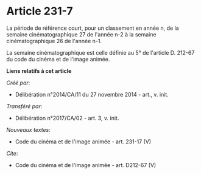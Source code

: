# Article 231-7

La période de référence court, pour un classement en année n, de la semaine cinématographique 27 de l'année n-2 à la semaine
cinématographique 26 de l'année n-1. 

La semaine cinématographique est celle définie au 5° de l'article D. 212-67 du code du cinéma et de l'image animée.

**Liens relatifs à cet article**

_Créé par_:

  - Délibération n°2014/CA/11 du 27 novembre 2014 - art., v. init.

_Transféré par_:

  - Délibération n°2017/CA/02 - art. 3, v. init.

_Nouveaux textes_:

  - Code du cinéma et de l'image animée - art. 231-17 (V)

_Cite_:

  - Code du cinéma et de l'image animée - art. D212-67 (V)
